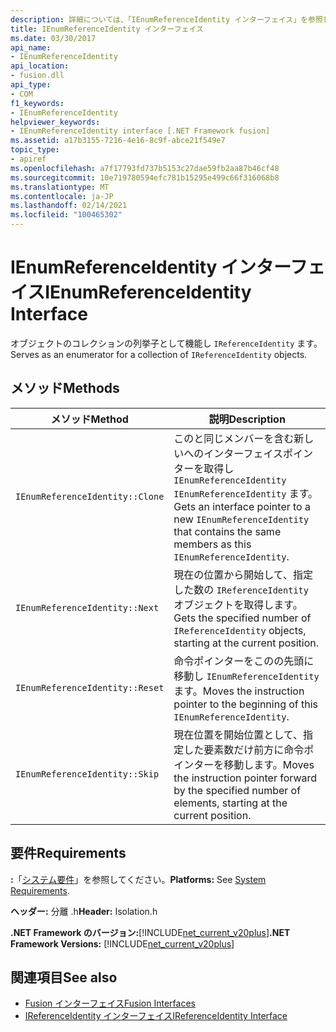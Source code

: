 ```yaml
---
description: 詳細については、「IEnumReferenceIdentity インターフェイス」を参照してください。
title: IEnumReferenceIdentity インターフェイス
ms.date: 03/30/2017
api_name:
- IEnumReferenceIdentity
api_location:
- fusion.dll
api_type:
- COM
f1_keywords:
- IEnumReferenceIdentity
helpviewer_keywords:
- IEnumReferenceIdentity interface [.NET Framework fusion]
ms.assetid: a17b3155-7216-4e16-8c9f-abce21f549e7
topic_type:
- apiref
ms.openlocfilehash: a7f17793fd737b5153c27dae59fb2aa87b46cf48
ms.sourcegitcommit: 10e719780594efc781b15295e499c66f316068b8
ms.translationtype: MT
ms.contentlocale: ja-JP
ms.lasthandoff: 02/14/2021
ms.locfileid: "100465302"
---
```

# <a name="ienumreferenceidentity-interface"></a><span data-ttu-id="a1e59-103">IEnumReferenceIdentity インターフェイス</span><span class="sxs-lookup"><span data-stu-id="a1e59-103">IEnumReferenceIdentity Interface</span></span>

<span data-ttu-id="a1e59-104">オブジェクトのコレクションの列挙子として機能し `IReferenceIdentity` ます。</span><span class="sxs-lookup"><span data-stu-id="a1e59-104">Serves as an enumerator for a collection of `IReferenceIdentity` objects.</span></span>  
  
## <a name="methods"></a><span data-ttu-id="a1e59-105">メソッド</span><span class="sxs-lookup"><span data-stu-id="a1e59-105">Methods</span></span>  
  
|<span data-ttu-id="a1e59-106">メソッド</span><span class="sxs-lookup"><span data-stu-id="a1e59-106">Method</span></span>|<span data-ttu-id="a1e59-107">説明</span><span class="sxs-lookup"><span data-stu-id="a1e59-107">Description</span></span>|  
|------------|-----------------|  
|`IEnumReferenceIdentity::Clone`|<span data-ttu-id="a1e59-108">このと同じメンバーを含む新しいへのインターフェイスポインターを取得し `IEnumReferenceIdentity` `IEnumReferenceIdentity` ます。</span><span class="sxs-lookup"><span data-stu-id="a1e59-108">Gets an interface pointer to a new `IEnumReferenceIdentity` that contains the same members as this `IEnumReferenceIdentity`.</span></span>|  
|`IEnumReferenceIdentity::Next`|<span data-ttu-id="a1e59-109">現在の位置から開始して、指定した数の `IReferenceIdentity` オブジェクトを取得します。</span><span class="sxs-lookup"><span data-stu-id="a1e59-109">Gets the specified number of `IReferenceIdentity` objects, starting at the current position.</span></span>|  
|`IEnumReferenceIdentity::Reset`|<span data-ttu-id="a1e59-110">命令ポインターをこのの先頭に移動し `IEnumReferenceIdentity` ます。</span><span class="sxs-lookup"><span data-stu-id="a1e59-110">Moves the instruction pointer to the beginning of this `IEnumReferenceIdentity`.</span></span>|  
|`IEnumReferenceIdentity::Skip`|<span data-ttu-id="a1e59-111">現在位置を開始位置として、指定した要素数だけ前方に命令ポインターを移動します。</span><span class="sxs-lookup"><span data-stu-id="a1e59-111">Moves the instruction pointer forward by the specified number of elements, starting at the current position.</span></span>|  
  
## <a name="requirements"></a><span data-ttu-id="a1e59-112">要件</span><span class="sxs-lookup"><span data-stu-id="a1e59-112">Requirements</span></span>  

 <span data-ttu-id="a1e59-113">**:**「[システム要件](../../get-started/system-requirements.md)」を参照してください。</span><span class="sxs-lookup"><span data-stu-id="a1e59-113">**Platforms:** See [System Requirements](../../get-started/system-requirements.md).</span></span>  
  
 <span data-ttu-id="a1e59-114">**ヘッダー:** 分離 .h</span><span class="sxs-lookup"><span data-stu-id="a1e59-114">**Header:** Isolation.h</span></span>  
  
 <span data-ttu-id="a1e59-115">**.NET Framework のバージョン:**[!INCLUDE[net_current_v20plus](../../../../includes/net-current-v20plus-md.md)]</span><span class="sxs-lookup"><span data-stu-id="a1e59-115">**.NET Framework Versions:** [!INCLUDE[net_current_v20plus](../../../../includes/net-current-v20plus-md.md)]</span></span>  
  
## <a name="see-also"></a><span data-ttu-id="a1e59-116">関連項目</span><span class="sxs-lookup"><span data-stu-id="a1e59-116">See also</span></span>

- [<span data-ttu-id="a1e59-117">Fusion インターフェイス</span><span class="sxs-lookup"><span data-stu-id="a1e59-117">Fusion Interfaces</span></span>](fusion-interfaces.md)
- [<span data-ttu-id="a1e59-118">IReferenceIdentity インターフェイス</span><span class="sxs-lookup"><span data-stu-id="a1e59-118">IReferenceIdentity Interface</span></span>](ireferenceidentity-interface.md)
